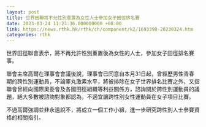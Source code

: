 ```yaml
---
layout: post
title: 世界田聯將不允性別重置為女性人士參加女子田徑排名賽
date: 2023-03-24 11:23:36.000000000 +08:00
link: https://news.rthk.hk/rthk/ch/component/k2/1693398-20230324.htm
categories: rthk
---
```


世界田徑聯會表示，將不再允許性別重置後為女性的人士，參加女子田徑排名賽事。

聯會主席高爾在理事會會議後說，理事會已同意自本月31日起，曾經歷男性青春期的跨性別運動員，不論睪丸激素水平，將被排除在女子世界排名比賽之外，又指聯會曾經向國際奧委會及各國田徑組織等利益關係方，諮詢關於跨性別運動員的議題，絕大多數被諮詢對象都認為，不適宜讓跨性別女性運動員在女子項目比賽。

不過高爾強調並非永遠說不，將成立一個工作小組，進一步研究跨性別人士參賽資格的相關指引。
